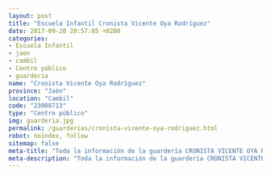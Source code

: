 ```yaml
---
layout: post
title: "Escuela Infantil Cronista Vicente Oya Rodríguez"
date: 2017-09-20 20:57:05 +0200
categories:
- Escuela Infantil
- jaen
- cambil
- Centro público
- guarderia
name: "Cronista Vicente Oya Rodríguez"
province: "Jaén"
location: "Cambil"
code: "23008713"
type: "Centro público"
img: guarderia.jpg
permalink: /guarderias/cronista-vicente-oya-rodriguez.html
robot: noindex, follow
sitemap: false
meta-title: "Toda la información de la guardería CRONISTA VICENTE OYA RODRíGUEZ"
meta-description: "Toda la información de la guardería CRONISTA VICENTE OYA RODRíGUEZ"
---
```

